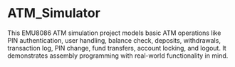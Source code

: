 # ATM_Simulator
This EMU8086 ATM simulation project models basic ATM operations like PIN authentication, user handling, balance check, deposits, withdrawals, transaction log, PIN change, fund transfers, account locking, and logout. It demonstrates assembly programming with real-world functionality in mind.
